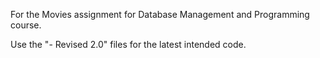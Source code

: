 For the Movies assignment for Database Management and Programming course. 

Use the "- Revised 2.0" files for the latest intended code.
